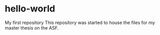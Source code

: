 # hello-world
My first repository
This repository was started to house the files for my master thesis on the ASF.
